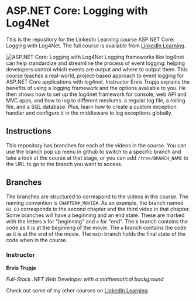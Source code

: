 # ASP.NET Core: Logging with Log4Net
This is the repository for the LinkedIn Learning course ASP.NET Core: Logging with Log4Net. The full course is available from [LinkedIn Learning][lil-course-url].

![ASP.NET Core: Logging with Log4Net][lil-thumbnail-url] 
Logging frameworks like log4net can help standardize and streamline the process of event logging: helping developers control which events are output and where to output them. This course teaches a real-world, project-based approach to event logging for ASP.NET Core applications with log4net. Instructor Ervis Trupja explains the benefits of using a logging framework and the options available to you. He then shows how to set up the log4net framework for console, web API and MVC apps, and how to log to different mediums: a regular log file, a rolling file, and a SQL database. Plus, learn how to create a custom exception handler and configure it in the middleware to log exceptions globally.

## Instructions
This repository has branches for each of the videos in the course. You can use the branch pop up menu in github to switch to a specific branch and take a look at the course at that stage, or you can add `/tree/BRANCH_NAME` to the URL to go to the branch you want to access.

## Branches
The branches are structured to correspond to the videos in the course. The naming convention is `CHAPTER#_MOVIE#`. As an example, the branch named `02_03` corresponds to the second chapter and the third video in that chapter. 
Some branches will have a beginning and an end state. These are marked with the letters `b` for "beginning" and `e` for "end". The `b` branch contains the code as it is at the beginning of the movie. The `e` branch contains the code as it is at the end of the movie. The `main` branch holds the final state of the code when in the course.

### Instructor

**Ervis Trupja**

_Full-Stack .NET Web Developer with a mathematical background_

Check out some of my other courses on [LinkedIn Learning](https://www.linkedin.com/learning/instructors/ervis-trupja).

[lil-course-url]: https://www.linkedin.com/learning/asp-dot-net-core-communication-management
[lil-thumbnail-url]: https://cdn.lynda.com/course/2881138/2881138-1620938355577-16x9.jpg
